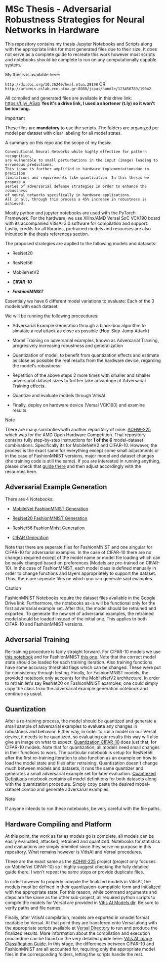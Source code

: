 # MSc Thesis - Adversarial Robustness Strategies for Neural Networks in Hardware

This repository contains my thesis Jupyter Notebooks and Scripts along with the appropriate links for most generated files due to their size. It does not serve as a complete guide to recreate this work however most scripts and notebooks should be  complete to run on any computationally capable system.

My thesis is available here:

``http://dx.doi.org/10.26240/heal.ntua.28198``
OR
``http://artemis.cslab.ece.ntua.gr:8080/jspui/handle/123456789/19042``


All compiled and generated files are available in this drive link:\
https://t.ly/_ASab  **Yes it's a drive link, I used a shortener (t.ly) so it won't be too long.**


> [!Important]
> These files are **mandatory** to use the scripts. The folders are organized per model per dataset with clear labeling for all model states.


A summary on this repo and the scope of my thesis:

```
Convolutional Neural Networks while highly effective for pattern recognition,
are vulnerable to small perturbations in the input (image) leading to erroneous predictions.
This issue is further amplified in hardware implementationsdue to precision
limitations and requirements like quantization. In this thesis we propose a
series of adversarial defense strategies in order to enhance the robustness
of neural networks specifically in hardware applications.
All in all, through this process a 45% increase in robustness is achieved.
```

Mostly python and jupyter notebooks are used with the PyTorch Framework. For the hardware, we use Xilinx/AMD Versal SoC VCK190 board with its accompanied VitisAI 3.0 software for compilation and support. Lastly, credits for all libraries, pretrained models and resourses are also inlcuded in the thesis references section.

The proposed strategies are applied to the following models and datasets:

* ResNet20

* ResNet56

* MobileNetV2

* ***CIFAR-10***

* ***FashionMNIST***


Essentialy we have 6 different model variations to evaluate: Each of the 3 models with each dataset.


We will be running the following proceedures:

* Adversarial Example Generation through a black-box algorithm to simulate a real attack as close as possible (Hop-Skip-Jump Attack)

* Model Training on adversarial examples, known as Adversarial Training, progresively increasing robustness and generalization

* Quantization of model, to benefit from quantization effects and estimate as close as possible the real results from the hardware device, regarding the model's robustness.

* Repetition of the above steps 2 more times with smaller and smaller adversarial dataset sizes to further take advantage of Adversarial Training effects.

* Quantize and evaluate models through VitisAI

* Finally, deploy on hardware device (Versal VCK190) and examine results.


> [!Note]
> There are many similarities with another repository of mine: [AOHW-225](https://github.com/fatherakis/AOHW-225) which was for the AMD Open Hardware Competition. That repository contains fully step-by-step instructions for **1 of the 6** model-dataset combinations. Specifically its for MobileNetV2 and CIFAR-10. However, the process is the exact same for everything except some small adjustments or in the case of FashionMNIST versions, major model and dataset changes (the training code is still the same).
If you are interested in running anything, please check that [guide there](https://github.com/fatherakis/AOHW-225/readme.md) and then adjust accordingly with the resources here.

## Adversarial Example Generation

There are 4 Notebooks:

* [MobileNet FashionMNIST Generation](resources\adversarial_example_generation\mobilenet_fashionmnist_gen.ipynb)

* [ResNet20 FashionMNIST Generation](resources\adversarial_example_generation\resnet20_fashionmnist_gen.ipynb)

* [ResNet56 FashionMnist Generation](resources\adversarial_example_generation\resnet56_fashionmnist_gen.ipynb)

* [CIFAR Generation](resources\adversarial_example_generation\cifar_gen.ipynb)


Note that there are seperate files for FashionMNIST and one singular for CIFAR-10 for adversarial examples. In the case of CIFAR-10 there are no changes required except of the model name or model file loading which can be easily changed based on preferences (Models are pre-trained on CIFAR-10). In the case of FashionMNIST, each model class is defined manually in order to change functions and layers appropriately to support the dataset.
Thus, there are seperate files on which you can generate said examples.

> [!Caution]
> FashionMNIST Notebooks require the dataset files available in the Google Drive link. Furthermore, the notebooks as-is will be functional only for the first adversarial example set. After this, the model should be retrained and exported. To generate the new set of adversarial examples, the retrained model should be loaded instead of the initial one. This applies to both CIFAR-10 and FashionMNIST versions.


## Adversarial Training

Re-training procedure is fairly straight forward. For CIFAR-10 models we use [this notebook](/resources/adversarial_training/model-retrain.ipynb) and for FashionMNIST [this one](/resources/adversarial_training/fashion_model_retrain.ipynb). Note that the correct model state should be loaded for each training iteration. Also training functions have some accuracy threshold flags which can be changed. These were put for consistency through testing. Finally, for FashionMNIST models, the provided notebook only accounts for the MobileNetV2 architecture. In order to retrain let's say ResNet20 on FashionMNIST examples, one could simply copy the class from the adversarial example generation notebook and continue as usual.

## Quantization

After a re-training process, the model should be quantized and generate a small sample of adversarial examples to evaluate any changes in robustness and behavior. Either way, in order to run a model on our Versal device, it needs to be quantized, so evaluating our results this way will also give an image on what to expect. [Quantization CIFAR-10](/resources/quantization/quantization-hopskip.ipynb) does just that, for CIFAR-10 models. Note that for quantization, all models need small changes in their functions to work. The particular notebook is setup for ResNet56 after the first re-training iteration to also function as an example on how to load the model state and files after retraining. Quantization doesn't change much between models and datasets, it runs the same quantizer and generates a small adversarial example set for later evaluation. [Quantiezed Definitions](/resources/quantization/quantized_model_def.ipynb) notebook contains all model definitions for both datasets along with the quantization procedure. Simply copy paste the desired model-dataset combo and generate adversarial examples.



> [!Note]
> If anyone intends to run these notebooks, be very careful with the file paths.

## Hardware Compiling and Platform


At this point, the work as far as models go is complete, all models can be easily evaluated, attacked, retrained and quantized. Notebooks for statistics and evaluations are simply ommited since they serve no purpose in this repository. What remains however is VitisAI and Versal procedures.

These are the exact same as the [AOHW-225](https://github.com/fatherakis/AOHW-225) project (project only focuses on MobileNet CIFAR-10) so I highly suggest checking the fully detailed guide there. I won't repeat the same steps or provide duplicate files.

In order however to properly compile the finalized models in VitisAI, the models must be defined in their quantization-compatible form and initialized with the appropriate state. For this reason, while command arguments and steps are the same as the other sub-project, all required python scripts to compile the models for Versal are provided in [Vitis AI Models dir](/resources/vitis_ai_models/). Be sure to verify paths and file names.


Finally, after VitisAI compilation, models are exported in xmodel format readable by Versal. At that point they are transfered onto Versal along with the appropriate scripts available at [Versal Directory](/resources/versal_scripts/) to run and produce the finalized results. More information about the compilation and execution proccedure can be found on the very detailed guide here:  [Vitis AI Image Classification Guide](https://github.com/fatherakis/Vitis-AI-Image-CNN-Guide). In this stage, the differences between CIFAR-10 and FashionMNIST are all accounted for, requiring only the appropriate model files in the corresponding folders, letting the scripts handle the rest. 

